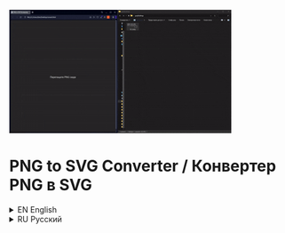 ![til](tutor.gif)

# PNG to SVG Converter / Конвертер PNG в SVG

<details>
<summary>EN English</summary>

## Description

This web application converts PNG images to SVG format. Users can drag and drop a PNG file into the designated area on the page, and the application will automatically create an SVG file for download.

SVG is a vector format that can be scaled without quality loss. The application preserves the original image's proportions by centering it on a 4000×4000 pixel SVG canvas. For non-square images, they will be scaled to fit within these boundaries.

The entire process happens in the browser without uploading files to a server, ensuring privacy and fast performance. Suitable for simple raster-to-vector conversions.

## Features
- Drag-and-drop interface
- Client-side processing (no server upload)
- Preserves image proportions
- 4000×4000 px canvas for high-quality output

## How to Use
1. Drag a PNG file into the drop zone
2. Wait for automatic conversion
3. Download the resulting SVG file

</details>

<details>
<summary>RU Русский</summary>

## Описание

Это веб-приложение для конвертации PNG-изображений в SVG-формат. Пользователь может перетащить PNG-файл в выделенную область на странице, после чего приложение автоматически создаст SVG-файл и предложит его скачать.

SVG — это векторный формат, который можно масштабировать без потери качества. Приложение сохраняет пропорции исходного изображения, размещая его в центре SVG-холста размером 4000×4000 пикселей. Если изображение не квадратное, оно будет масштабировано так, чтобы поместиться в эти границы.

Процесс полностью происходит в браузере, без загрузки файлов на сервер, что обеспечивает конфиденциальность и быстроту работы. Подходит для простого преобразования растровых изображений в векторные.

## Возможности
- Интерфейс с перетаскиванием
- Обработка на стороне клиента (без загрузки на сервер)
- Сохранение пропорций изображения
- Холст 4000×4000 пикселей для качественного результата

## Как использовать
1. Перетащите PNG-файл в выделенную область
2. Дождитесь автоматической конвертации
3. Скачайте полученный SVG-файл

</details>

